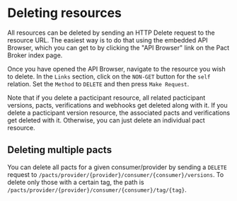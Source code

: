 # Deleting resources

All resources can be deleted by sending an HTTP Delete request to the resource URL. The easiest way is to do that using the embedded API Browser, which you can get to by clicking the "API Browser" link on the Pact Broker index page.

Once you have opened the API Browser, navigate to the resource you wish to delete. In the `Links` section, click on the `NON-GET` button for the `self` relation. Set the `Method` to `DELETE` and then press `Make Request`.


Note that if you delete a pacticipant resource, all related pacticipant versions, pacts, verifications and webhooks get deleted along with it. If you delete a pacticipant version resource, the associated pacts and verifications get deleted with it. Otherwise, you can just delete an individual pact resource.

## Deleting multiple pacts

You can delete all pacts for a given consumer/provider by sending a `DELETE` request to `/pacts/provider/{provider}/consumer/{consumer}/versions`. To delete only those with a certain tag, the path is `/pacts/provider/{provider}/consumer/{consumer}/tag/{tag}`.